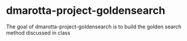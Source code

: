 
# dmarotta-project-goldensearch

<!-- badges: start -->
<!-- badges: end -->

The goal of dmarotta-project-goldensearch is to build the golden search method discussed in class
